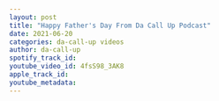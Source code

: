 ```yaml
---
layout: post
title: "Happy Father's Day From Da Call Up Podcast"
date: 2021-06-20
categories: da-call-up videos
author: da-call-up
spotify_track_id: 
youtube_video_id: 4fsS98_3AK8
apple_track_id: 
youtube_metadata: 
---
```

